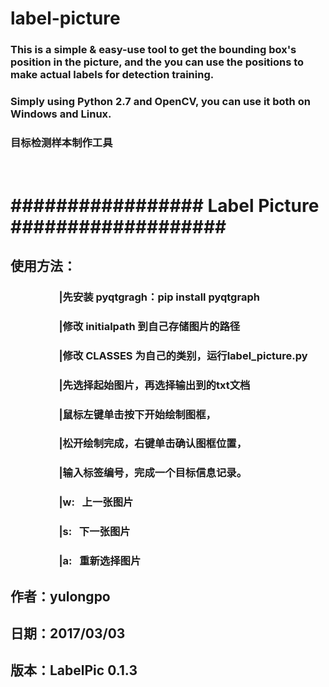 # label-picture   
### This is a simple & easy-use tool to get the bounding box's position in the picture, and the you can use the positions to make actual labels for detection training. 
### Simply using Python 2.7 and OpenCV, you can use it both on Windows and Linux.

### 目标检测样本制作工具
    
# ################# Label Picture ###################    
## 使用方法：   
###                     |先安装 pyqtgragh：pip install pyqtgraph   
###                     |修改 initialpath 到自己存储图片的路径   
###                     |修改 CLASSES 为自己的类别，运行label_picture.py   
###                     |先选择起始图片，再选择输出到的txt文档    
###                     |鼠标左键单击按下开始绘制图框，    
###                     |松开绘制完成，右键单击确认图框位置，    
###                     |输入标签编号，完成一个目标信息记录。    
###                     |w:   上一张图片     
###                     |s:   下一张图片     
###                     |a:   重新选择图片     
## 作者：yulongpo     
## 日期：2017/03/03     
## 版本：LabelPic 0.1.3     


